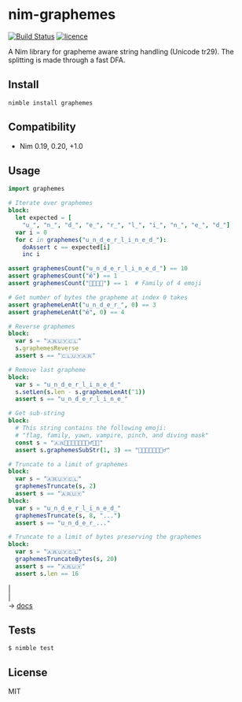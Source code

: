 # nim-graphemes

[![Build Status](https://img.shields.io/travis/nitely/nim-graphemes.svg?style=flat-square)](https://travis-ci.org/nitely/nim-graphemes)
[![licence](https://img.shields.io/github/license/nitely/nim-graphemes.svg?style=flat-square)](https://raw.githubusercontent.com/nitely/nim-graphemes/master/LICENSE)

A Nim library for grapheme aware string handling (Unicode tr29).
The splitting is made through a fast DFA.

## Install

```
nimble install graphemes
```

## Compatibility

* Nim 0.19, 0.20, +1.0


## Usage

```nim
import graphemes

# Iterate over graphemes
block:
  let expected = [
    "u̲", "n̲", "d̲", "e̲", "r̲", "l̲", "i̲", "n̲", "e̲", "d̲"]
  var i = 0
  for c in graphemes("u̲n̲d̲e̲r̲l̲i̲n̲e̲d̲"):
    doAssert c == expected[i]
    inc i

assert graphemesCount("u̲n̲d̲e̲r̲l̲i̲n̲e̲d̲") == 10
assert graphemesCount("ю́") == 1
assert graphemesCount("👨‍👩‍👧‍👦") == 1  # Family of 4 emoji

# Get number of bytes the grapheme at index 0 takes
assert graphemeLenAt("u̲n̲d̲e̲r̲", 0) == 3
assert graphemeLenAt("ю́", 0) == 4

# Reverse graphemes
block:
  var s = "🇦🇷🇺🇾🇨🇱"
  s.graphemesReverse
  assert s == "🇨🇱🇺🇾🇦🇷"

# Remove last grapheme
block:
  var s = "u̲n̲d̲e̲r̲l̲i̲n̲e̲d̲"
  s.setLen(s.len - s.graphemeLenAt(^1))
  assert s == "u̲n̲d̲e̲r̲l̲i̲n̲e̲"

# Get sub-string
block:
  # This string contains the following emoji:
  # "flag, family, yawn, vampire, pinch, and diving mask"
  const s = "🇦🇷👨‍👩‍👧‍👦🥱🧛🏻‍♂️🤏🤿"
  assert s.graphemesSubStr(1, 3) == "👨‍👩‍👧‍👦🥱🧛🏻‍♂️"

# Truncate to a limit of graphemes
block:
  var s = "🇦🇷🇺🇾🇨🇱"
  graphemesTruncate(s, 2)
  assert s == "🇦🇷🇺🇾"
block:
  var s = "u̲n̲d̲e̲r̲l̲i̲n̲e̲d̲"
  graphemesTruncate(s, 8, "...")
  assert s == "u̲n̲d̲e̲r̲..."

# Truncate to a limit of bytes preserving the graphemes
block:
  var s = "🇦🇷🇺🇾🇨🇱"
  graphemesTruncateBytes(s, 20)
  assert s == "🇦🇷🇺🇾"
  assert s.len == 16
```
|  
|  
 -> [docs](https://nitely.github.io/nim-graphemes/)

## Tests

```
$ nimble test
```


## License

MIT
